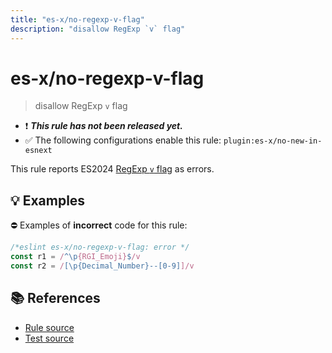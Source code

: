 ```yaml
---
title: "es-x/no-regexp-v-flag"
description: "disallow RegExp `v` flag"
---
```


# es-x/no-regexp-v-flag
> disallow RegExp `v` flag

- ❗ <badge text="This rule has not been released yet." vertical="middle" type="error"> ***This rule has not been released yet.*** </badge>
- ✅ The following configurations enable this rule: `plugin:es-x/no-new-in-esnext`

This rule reports ES2024 [RegExp `v` flag](https://github.com/tc39/proposal-regexp-v-flag) as errors.

## 💡 Examples

⛔ Examples of **incorrect** code for this rule:

<eslint-playground type="bad">

```js
/*eslint es-x/no-regexp-v-flag: error */
const r1 = /^\p{RGI_Emoji}$/v
const r2 = /[\p{Decimal_Number}--[0-9]]/v
```

</eslint-playground>

## 📚 References

- [Rule source](https://github.com/eslint-community/eslint-plugin-es-x/blob/master/lib/rules/no-regexp-v-flag.js)
- [Test source](https://github.com/eslint-community/eslint-plugin-es-x/blob/master/tests/lib/rules/no-regexp-v-flag.js)
